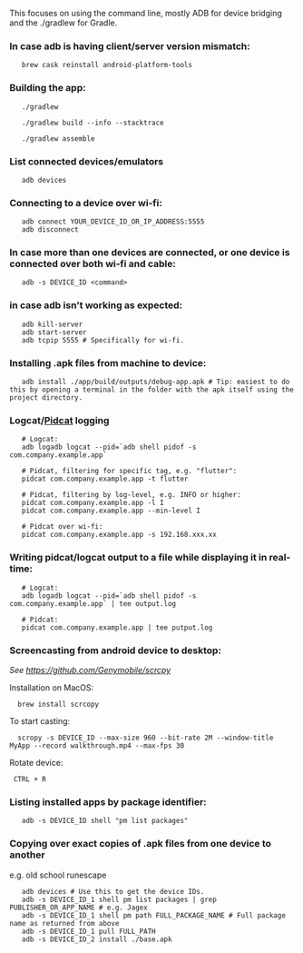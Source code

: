 This focuses on using the command line, mostly ADB for device bridging and the ./gradlew for Gradle.

### In case adb is having client/server version mismatch:

       brew cask reinstall android-platform-tools

### Building the app:
       ./gradlew
       
       ./gradlew build --info --stacktrace
       
       ./gradlew assemble
       
### List connected devices/emulators

       adb devices
      
### Connecting to a device over wi-fi:

       adb connect YOUR_DEVICE_ID_OR_IP_ADDRESS:5555
       adb disconnect

### In case more than one devices are connected, or one device is connected over both wi-fi and cable:

       adb -s DEVICE_ID <command>

### in case adb isn't working as expected:

       adb kill-server
       adb start-server
       adb tcpip 5555 # Specifically for wi-fi.

### Installing .apk files from machine to device:

       adb install ./app/build/outputs/debug-app.apk # Tip: easiest to do this by opening a terminal in the folder with the apk itself using the project directory.

### Logcat/[Pidcat](https://github.com/JakeWharton/pidcat) logging
       
       # Logcat:
       adb logadb logcat --pid=`adb shell pidof -s com.company.example.app`

       # Pidcat, filtering for specific tag, e.g. "flutter":
       pidcat com.company.example.app -t flutter
       
       # Pidcat, filtering by log-level, e.g. INFO or higher:  
       pidcat com.company.example.app -l I
       pidcat com.company.example.app --min-level I
       
       # Pidcat over wi-fi:
       pidcat com.company.example.app -s 192.168.xxx.xx
       
### Writing pidcat/logcat output to a file while displaying it in real-time:
       
       # Logcat:
       adb logadb logcat --pid=`adb shell pidof -s com.company.example.app` | tee output.log
       
       # Pidcat:
       pidcat com.company.example.app | tee putput.log

### Screencasting from android device to desktop:

  _See https://github.com/Genymobile/scrcpy_
  
  Installation on MacOS:  
  
      brew install scrcopy
  
  To start casting:
  
      scropy -s DEVICE_ID --max-size 960 --bit-rate 2M --window-title MyApp --record walkthrough.mp4 --max-fps 30
      
  Rotate device:
  
     CTRL + R

### Listing installed apps by package identifier:

       adb -s DEVICE_ID shell "pm list packages"

### Copying over exact copies of .apk files from one device to another

e.g. old school runescape

       adb devices # Use this to get the device IDs.
       adb -s DEVICE_ID_1 shell pm list packages | grep PUBLISHER_OR_APP_NAME # e.g. Jagex
       adb -s DEVICE_ID_1 shell pm path FULL_PACKAGE_NAME # Full package name as returned from above
       adb -s DEVICE_ID_1 pull FULL_PATH 
       adb -s DEVICE_ID_2 install ./base.apk
